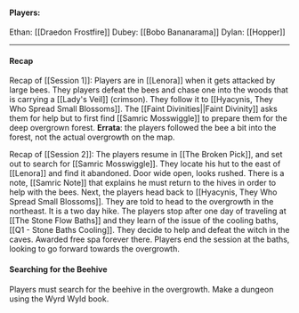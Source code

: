 #### Players:
Ethan: [[Draedon Frostfire]]
Dubey: [[Bobo Bananarama]]
Dylan: [[Hopper]]

----

#### Recap 
Recap of [[Session 1]]:
Players are in [[Lenora]] when it gets attacked by large bees. They players defeat the bees and chase one into the woods that is carrying a [[Lady's Veil]] (crimson). They follow it to [[Hyacynis, They Who Spread Small Blossoms]]. The [[Faint Divinities||Faint Divinity]] asks them for help but to first find [[Samric Mosswiggle]] to prepare them for the deep overgrown forest.
**Errata**: the players followed the bee a bit into the forest, not the actual overgrowth on the map.

Recap of [[Session 2]]:
The players resume in [[The Broken Pick]], and set out to search for [[Samric Mosswiggle]]. They locate his hut to the east of [[Lenora]] and find it abandoned. Door wide open, looks rushed. There is a note, [[Samric Note]] that explains he must return to the hives in order to help with the bees. 
Next, the players head back to [[Hyacynis, They Who Spread Small Blossoms]]. They are told to head to the overgrowth in the northeast. It is a two day hike.
The players stop after one day of traveling at [[The Stone Flow Baths]] and they learn of the issue of the cooling baths, [[Q1 - Stone Baths Cooling]]. They decide to help and defeat the witch in the caves. Awarded free spa forever there. Players end the session at the baths, looking to go forward towards the overgrowth. 

#### Searching for the Beehive
Players must search for the beehive in the overgrowth. Make a dungeon using the Wyrd Wyld book. 